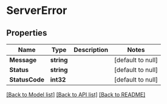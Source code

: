 # ServerError

## Properties
Name | Type | Description | Notes
------------ | ------------- | ------------- | -------------
**Message** | **string** |  | [default to null]
**Status** | **string** |  | [default to null]
**StatusCode** | **int32** |  | [default to null]

[[Back to Model list]](../README.md#documentation-for-models) [[Back to API list]](../README.md#documentation-for-api-endpoints) [[Back to README]](../README.md)


